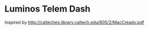 Luminos Telem Dash
==================

Inspired by http://calteches.library.caltech.edu/605/2/MacCready.pdf

